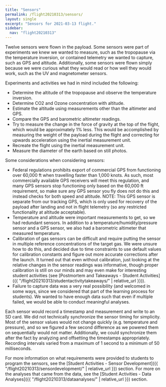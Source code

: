```yaml
---
title: "Sensors"
permalink: /flight20210313/sensors/
layout: single
excerpt: "Sensors for 2021-03-13 flight."
sidebar:
  nav: "flight20210313"
---
```


Twelve sensors were flown in the payload. Some sensors were part of experiments we knew we wanted to measure, such as the tropopause via the temperature inversion, or contained telemetry we wanted to capture, such as GPS and altitude. Additionally, some sensors were flown simply because we were curious what they would read or how well they would work, such as the UV and magnetometer sensors.

Experiments and activities we had in mind included the following:
- Determine the altitude of the tropopause and observe the temperature inversion.  
- Determine CO2 and Ozone concentration with altitude.  
- Estimate the altitude using measurements other than the altimeter and GPS.  
- Compare the GPS and barometric altimeter readings.  
- Try to measure the change in the force of gravity at the top of the flight, which would be approximately 1% less. This would be accomplished by measuring the weight of the payload during the flight and correcting for upwards acceleration using the inertial measurement unit.  
- Recreate the flight using the inertial measurement unit.  
- Measure the diameter of the earth based on still photos.  

Some considerations when considering sensors:
- Federal regulations prohibits export of commercial GPS from functioning over 60,000 ft when travelling faster than 1,000 knots. As such, most commercially available GPS receivers will meet this regulation, and many GPS sensors stop functioning only based on the 60,000 ft requirement, so make sure any GPS sensor you fly does not do this and instead checks for both speed and altitude. NOTE: This GPS sensor is separate from our tracking GPS, which is only used for recovery of the payload after landing and not in flight telemetry (so any restricted functionality at altitude acceptable).   
- Temperature and altitude were important measurements to get, so we had redundant sensors. In addition to a temperature/humidity/pressure sensor and a GPS sensor, we also had a barometric altimeter that measured temperature.  
- Calibration of gas sensors can be difficult and require putting the sensor in multiple reference concentrations of the target gas. We were unsure how to do this, and decided due to time constraints to use default values for calibration constants and figure out more accurate corrections after the launch. It turned out that even without calibration, just looking at the relative changes in the sensor readings was informative, though proper calibration is still on our minds and may even make for interesting student activities (see [Postmortem and Takeaways - Student Activities]({{ "/flight20210313/studentactivitytakeaways/" | relative_url }})).  
- Failure to capture data was a very real possibility (and welcomed in some ways, since we considered that part of the learning process for students). We wanted to have enough data such that even if multiple failed, we would be able to conduct meaningful analyses.  

Each sensor would record a timestamp and measurement and write to an SD card. We did not technically synchronize the sensor timing for simplicity. Most of the sensor values would not change quickly (e.g. temperature and pressure), and so we figured a few second difference as we powered them on sequentially would not matter. Additionally, we could synchronize them after the fact by analyzing and offsetting the timestamps appropriately. Recording intervals varied from a maximum of 1 second to a minimum of 50 milliseconds.

For more information on what requirements were provided to students to program the sensors, see the [Student Activities - Sensor Development]({{ "/flight20210313/sensordevelopment/" | relative_url }}) section. For more on the analyses that came from the data, see the [Student Activities - Data Analyses]({{ "/flight20210313/dataanalyses/" | relative_url }}) section.